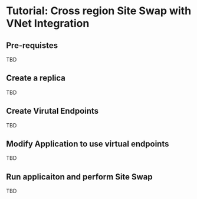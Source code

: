 
# Tutorial: Cross region Site Swap with VNet Integration

## Pre-requistes

TBD

## Create a replica

TBD

## Create Virutal Endpoints

TBD

## Modify Application to use virtual endpoints

TBD

## Run applicaiton and perform Site Swap

TBD